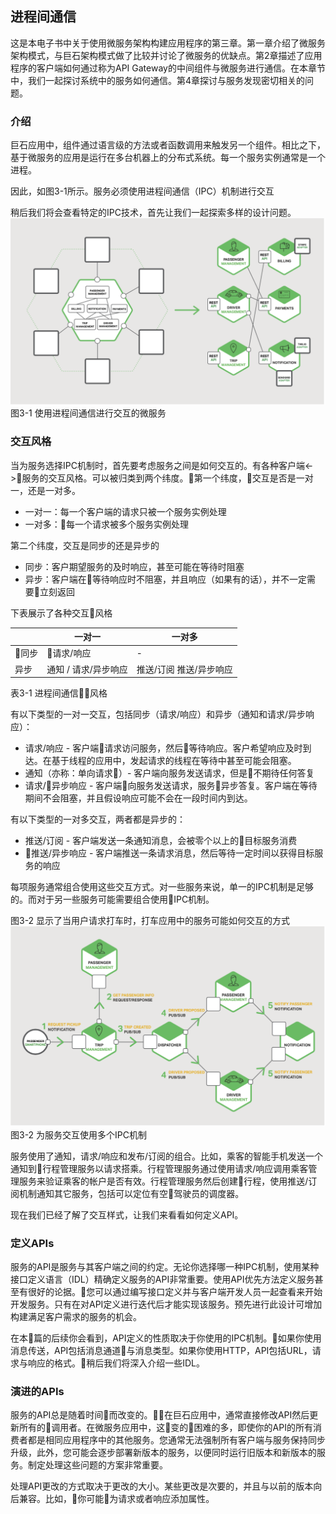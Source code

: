 ## 进程间通信

这是本电子书中关于使用微服务架构构建应用程序的第三章。第一章介绍了微服务架构模式，与巨石架构模式做了比较并讨论了微服务的优缺点。第2章描述了应用程序的客户端如何通过称为API Gateway的中间组件与微服务进行通信。在本章节中，我们一起探讨系统中的服务如何通信。第4章探讨与服务发现密切相关的问题。

### 介绍
巨石应用中，组件通过语言级的方法或者函数调用来触发另一个组件。相比之下，基于微服务的应用是运行在多台机器上的分布式系统。每一个服务实例通常是一个进程。

因此，如图3-1所示。服务必须使用进程间通信（IPC）机制进行交互

稍后我们将会查看特定的IPC技术，首先让我们一起探索多样的设计问题。
![3-1](3-1.png)
图3-1 使用进程间通信进行交互的微服务

### 交互风格
当为服务选择IPC机制时，首先要考虑服务之间是如何交互的。有各种客户端<->服务的交互风格。可以被归类到两个纬度。第一个纬度，交互是否是一对一，还是一对多。
- 一对一：每一个客户端的请求只被一个服务实例处理
- 一对多：每一个请求被多个服务实例处理

第二个纬度，交互是同步的还是异步的
- 同步：客户期望服务的及时响应，甚至可能在等待时阻塞
- 异步：客户端在等待响应时不阻塞，并且响应（如果有的话），并不一定需要立刻返回

下表展示了各种交互风格

|                     |            一对一            |  一对多             | 
| --------------------------| ---------------------------- |  ---------------------------- | 
| 同步    |  请求/响应|  - |
| 异步   |  通知 / 请求/异步响应| 推送/订阅 推送/异步响应 |
表3-1 进程间通信风格

有以下类型的一对一交互，包括同步（请求/响应）和异步（通知和请求/异步响应）：
- 请求/响应 - 客户端请求访问服务，然后等待响应。客户希望响应及时到达。在基于线程的应用中，发起请求的线程在等待中甚至可能会阻塞。
- 通知（亦称：单向请求）- 客户端向服务发送请求，但是不期待任何答复
- 请求/异步响应 - 客户端向服务发送请求，服务异步答复。客户端在等待期间不会阻塞，并且假设响应可能不会在一段时间内到达。
  
有以下类型的一对多交互，两者都是异步的：
- 推送/订阅 - 客户端发送一条通知消息，会被零个以上的目标服务消费
- 推送/异步响应 - 客户端推送一条请求消息，然后等待一定时间以获得目标服务的响应

每项服务通常组合使用这些交互方式。对一些服务来说，单一的IPC机制是足够的。而对于另一些服务可能需要组合使用IPC机制。

图3-2 显示了当用户请求打车时，打车应用中的服务可能如何交互的方式
![3-2](3-2.png)
图3-2 为服务交互使用多个IPC机制

服务使用了通知，请求/响应和发布/订阅的组合。比如，乘客的智能手机发送一个通知到行程管理服务以请求搭乘。行程管理服务通过使用请求/响应调用乘客管理服务来验证乘客的帐户是否有效。行程管理服务然后创建行程，使用推送/订阅机制通知其它服务，包括可以定位有空驾驶员的调度器。

现在我们已经了解了交互样式，让我们来看看如何定义API。

### 定义APIs
服务的API是服务与其客户端之间的约定。无论你选择哪一种IPC机制，使用某种接口定义语言（IDL）精确定义服务的API非常重要。使用API优先方法定义服务甚至有很好的论据。您可以通过编写接口定义并与客户端开发人员一起查看来开始开发服务。只有在对API定义进行迭代后才能实现该服务。预先进行此设计可增加构建满足客户需求的服务的机会。

在本篇的后续你会看到，API定义的性质取决于你使用的IPC机制。如果你使用消息传送，API包括消息通道与消息类型。如果你使用HTTP，API包括URL，请求与响应的格式。稍后我们将深入介绍一些IDL。

### 演进的APIs
服务的API总是随着时间而改变的。在巨石应用中，通常直接修改API然后更新所有的调用者。在微服务应用中，这变的困难的多，即使你的API的所有消费者都是相同应用程序中的其他服务。您通常无法强制所有客户端与服务保持同步升级，此外，您可能会逐步部署新版本的服务，以便同时运行旧版本和新版本的服务。制定处理这些问题的方案非常重要。

处理API更改的方式取决于更改的大小。某些更改是次要的，并且与以前的版本向后兼容。比如，你可能为请求或者响应添加属性。